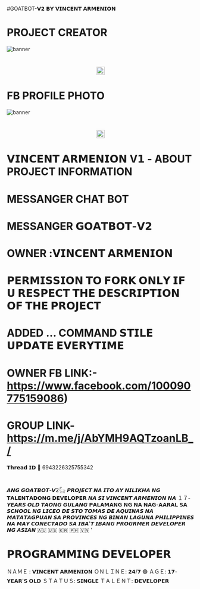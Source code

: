 #GOATBOT-𝗩𝟮 𝗕𝗬 𝗩𝗜𝗡𝗖𝗘𝗡𝗧 𝗔𝗥𝗠𝗘𝗡𝗜𝗢𝗡 
# PROJECT CREATOR</h1>
<img src="https://i.imgur.com/4LALGwQ.jpeg" alt="banner">
<h1 align="center"><img src="./dashboard/images/logo-non-bg.png" width="22px"> 

# FB PROFILE PHOTO</h1>
<img src="https://i.imgur.com/roJaGtO.jpeg" alt="banner">
<h1 align="center"><img src="./dashboard/images/logo-non-bg.png" width="22px"> 
 
  # 𝗩𝗜𝗡𝗖𝗘𝗡𝗧 𝗔𝗥𝗠𝗘𝗡𝗜𝗢𝗡 V𝟭 - ABOUT PROJECT INFORMATION</h1>

# MESSANGER CHAT BOT
# MESSANGER 𝗚𝗢𝗔𝗧𝗕𝗢𝗧-𝗩𝟮
# OWNER :𝗩𝗜𝗡𝗖𝗘𝗡𝗧 𝗔𝗥𝗠𝗘𝗡𝗜𝗢𝗡
# 𝗣𝗘𝗥𝗠𝗜𝗦𝗦𝗜𝗢𝗡 𝗧𝗢 𝗙𝗢𝗥𝗞 𝗢𝗡𝗟𝗬 𝗜𝗙 𝗨 𝗥𝗘𝗦𝗣𝗘𝗖𝗧 𝗧𝗛𝗘 𝗗𝗘𝗦𝗖𝗥𝗜𝗣𝗧𝗜𝗢𝗡 𝗢𝗙 𝗧𝗛𝗘 𝗣𝗥𝗢𝗝𝗘𝗖𝗧
# ADDED ... COMMAND 𝗦𝗧𝗜𝗟𝗘 𝗨𝗣𝗗𝗔𝗧𝗘 𝗘𝗩𝗘𝗥𝗬𝗧𝗜𝗠𝗘
# OWNER FB LINK:-https://www.facebook.com/100090775159086)
# GROUP LINK-https://m.me/j/AbYMH9AQTzoanLB_/
𝗧𝗵𝗿𝗲𝗮𝗱 𝗜𝗗 💬
6943226325755342
# 
𝘼𝙉𝙂 𝙂𝙊𝘼𝙏𝘽𝙊𝙏-𝙑2𓃵 𝙋𝙍𝙊𝙅𝙀𝘾𝙏 𝙉𝘼 𝙄𝙏𝙊 𝘼𝙔 𝙉𝙄𝙇𝙄𝙆𝙃𝘼 𝙉𝙂 𝗧𝗔𝗟𝗘𝗡𝗧𝗔𝗗𝗢𝗡𝗚 𝗗𝗘𝗩𝗘𝗟𝗢𝗣𝗘𝗥 𝙉𝘼 𝙎𝙄 𝙑𝙄𝙉𝘾𝙀𝙉𝙏 𝘼𝙍𝙈𝙀𝙉𝙄𝙊𝙉 𝙉𝘼 １７- 𝙔𝙀𝘼𝙍𝙎 𝙊𝙇𝘿 𝙏𝘼𝙊𝙉𝙂 𝙂𝙐𝙇𝘼𝙉𝙂 𝗣𝗔𝗟𝗔𝗠𝗔𝗡𝗚 𝗡𝗚 𝗡𝗔 𝗡𝗔𝗚-𝗔𝗔𝗥𝗔𝗟 𝗦𝗔 𝙎𝘾𝙃𝙊𝙊𝙇 𝙉𝙂 𝙇𝙄𝘾𝙀𝙊 𝘿𝙀 𝙎𝙏𝙊 𝙏𝙊𝙈𝘼𝙎 𝘿𝙀 𝘼𝙌𝙐𝙄𝙉𝘼𝙎 𝙉𝘼 𝙈𝘼𝙏𝘼𝙏𝘼𝙂𝙋𝙐𝘼𝙉 𝙎𝘼 𝙋𝙍𝙊𝙑𝙄𝙉𝘾𝙀𝙎 𝙉𝙂 𝘽𝙄𝙉𝘼𝙉 𝙇𝘼𝙂𝙐𝙉𝘼 𝙋𝙃𝙄𝙇𝙄𝙋𝙋𝙄𝙉𝙀𝙎 𝙉𝘼 𝙈𝘼𝙔 𝘾𝙊𝙉𝙀𝘾𝙏𝘼𝘿𝙊 𝙎𝘼 𝙄𝘽𝘼'𝙏 𝙄𝘽𝘼𝙉𝙂 𝙋𝙍𝙊𝙂𝙍𝙈𝙀𝙍 𝘿𝙀𝙑𝙀𝙇𝙊𝙋𝙀𝙍 𝙉𝙂 𝘼𝙎𝙄𝘼𝙉 🇦🇺 🇺🇸 🇰🇷 🇵🇭 🇻🇳 '

# 𝗣𝗥𝗢𝗚𝗥𝗔𝗠𝗠𝗜𝗡𝗚 𝗗𝗘𝗩𝗘𝗟𝗢𝗣𝗘𝗥
ＮＡＭＥ : 𝗩𝗜𝗡𝗖𝗘𝗡𝗧 𝗔𝗥𝗠𝗘𝗡𝗜𝗢𝗡
ＯＮＬＩＮＥ: 𝟮𝟰/𝟳 🟢
ＡＧＥ: 𝟭𝟳- 𝗬𝗘𝗔𝗥'𝗦 𝗢𝗟𝗗 
ＳＴＡＴＵＳ: 𝗦𝗜𝗡𝗚𝗟𝗘
ＴＡＬＥＮＴ: 𝗗𝗘𝗩𝗘𝗟𝗢𝗣𝗘𝗥
